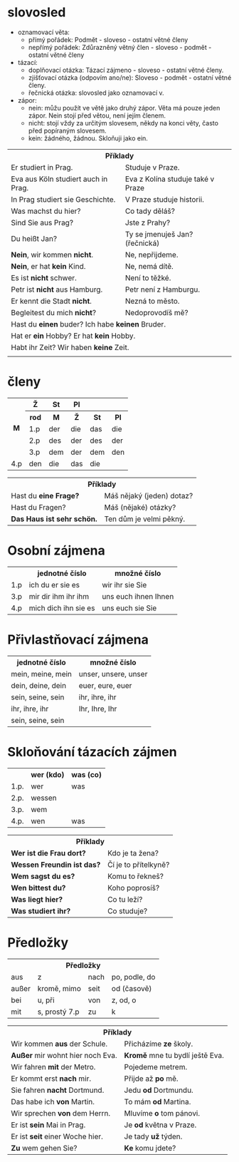 <link href="./style.css" rel="stylesheet">

# slovosled
* oznamovací věta:
  * přímý pořádek: Podmět - sloveso - ostatní větné členy
  * nepřímý pořádek: Zdůrazněný větný člen - sloveso - podmět - ostatní větné členy
* tázací:
  * doplňovací otázka: Tázací zájmeno - sloveso - ostatní větné členy.
  * zjišťovací otázka (odpovím ano/ne): Sloveso - podmět - ostatní větné členy.
  * řečnická otázka: slovosled jako oznamovací v.
* zápor:
  * nein: můžu použít ve větě jako druhý zápor. Věta má pouze jeden zápor. Nein stojí před větou, není jejím členem.
  * nicht: stojí vždy za určitým slovesem, někdy na konci věty, často před popíraným slovesem.
  * kein: žádného, žádnou. Skloňuji jako ein.

<table class="examples">
<tr><th colspan="2">Příklady</th></tr>
<tr><td class="GE">Er studiert in Prag.</td><td class="CZ">Studuje v Praze.</td></tr>
<tr><td class="GE">Eva aus Köln studiert auch in Prag.</td><td class="CZ">Eva z Kolína studuje také v Praze</td></tr>
<tr><td class="GE">In Prag studiert sie Geschichte.</td><td class="CZ">V Praze studuje historii.</td></tr>
<tr><td class="GE">Was machst du hier?</td><td class="CZ">Co tady děláš?</td></tr>
<tr><td class="GE">Sind Sie aus Prag?</td><td class="CZ">Jste z Prahy?</td></tr>
<tr><td class="GE">Du heißt Jan?</td><td class="CZ">Ty se jmenuješ Jan? (řečnická)</td></tr>
<tr><td class="GE"><b>Nein</b>, wir kommen <b>nicht</b>.</td><td class="CZ">Ne, nepřijdeme.</td></tr>
<tr><td class="GE"><b>Nein</b>, er hat <b>kein</b> Kind.</td><td class="CZ">Ne, nemá dítě.</td></tr>
<tr><td class="GE">Es ist <b>nicht</b> schwer.</td><td class="CZ">Není to těžké.</td></tr>
<tr><td class="GE">Petr ist <b>nicht</b> aus Hamburg.</td><td class="CZ">Petr není z Hamburgu.</td></tr>
<tr><td class="GE">Er kennt die Stadt <b>nicht</b>.</td><td class="CZ">Nezná to město.</td></tr>
<tr><td class="GE">Begleitest du mich <b>nicht</b>?</td><td class="CZ">Nedoprovodíš mě?</td></tr>
<tr><td class="GE" colspan=2>Hast du <b>einen</b> buder? Ich habe <b>keinen</b> Bruder.</td></tr>
<tr><td class="GE" colspan=2>Hat er <b>ein</b> Hobby? Er hat <b>kein</b> Hobby.</td></tr>
<tr><td class="GE" colspan=2>Habt ihr Zeit? Wir haben <b>keine</b> Zeit.</td></tr>
<tr><td class="GE"></td><td class="CZ"></td></tr>
</table>
 
# členy

<table> 
    <tr><th rowspan=5>M</th><th colspan=1> Ž </th><th colspan=1> St </th><th colspan=1> Pl </th></tr>
    <tr><th colspan=1>rod</th><th rowspan=1>M</th><th colspan=1> Ž </th><th colspan=1> St </th><th colspan=1> Pl </th></tr>
    <tr><td>1.p</td><td>der</td><td>die</td><td>das</td><td>die</td></tr>
    <tr><td>2.p</td><td>des</td><td>der</td><td>des</td><td>der</td></tr>
    <tr><td>3.p</td><td>dem</td><td>der</td><td>dem</td><td>den</td></tr>
    <tr><td>4.p</td><td>den</td><td>die</td><td>das</td><td>die</td></tr>
</table>

<table class="examples">
<tr><th colspan="2">Příklady</th></tr>
<tr><td class="GE">Hast du <b>eine<b> Frage?</td><td class="CZ">Máš nějaký (jeden) dotaz?</td></tr>
<tr><td class="GE">Hast du Fragen?</td><td class="CZ">Máš (nějaké) otázky?</td></tr>
<tr><td class="GE"><b>Das<b> Haus ist sehr schön.</td><td class="CZ">Ten dům je velmi pěkný.</td></tr>
</table>

# Osobní zájmena

<table> 
    <tr><th ></th><th colspan=1>jednotné číslo</th> <th colspan=1>množné číslo</th></tr>
    <tr>
        <td class="hVertical">1.p</td><td class="word">ich du er sie es</td>  <td class="word">wir ihr sie Sie</td>
    </tr>
    <tr>
        <td class="hVertical">3.p</td><td class="word">mir dir ihm ihr ihm</td>  <td class="word">uns euch ihnen Ihnen</td>
    </tr>
    <tr>
        <td class="hVertical">4.p</td><td class="word">mich dich ihn sie es</td>  <td class="word">uns euch sie Sie</td>
    </tr>
</table>

# Přivlastňovací zájmena

<table> 
    <tr><th colspan=1>jednotné číslo</th> <th colspan=1>množné číslo</th></tr>
    <tr> <td class="word">mein, meine, mein</td>  <td class="word">unser, unsere, unser</td> </tr>
    <tr> <td class="word">dein, deine, dein</td>  <td class="word">euer, eure, euer</td> </tr>
    <tr> <td class="word">sein, seine, sein</td>  <td class="word">ihr, ihre, ihr</td> </tr>
    <tr> <td class="word">ihr, ihre, ihr</td>  <td class="word">Ihr, Ihre, Ihr</td> </tr>
    <tr> <td class="word">sein, seine, sein</td>  <td class="word"></td> </tr>
</table>

# Skloňování tázacích zájmen

<table> 
    <tr><th></th><th colspan=1>wer (kdo)</th> <th colspan=1>was (co)</th></tr>
    <tr> <td>1.p.</td><td class="word">wer</td><td class="word">was</td> </tr>
    <tr> <td>2.p.</td><td class="word">wessen</td><td class="word"></td> </tr>
    <tr> <td>3.p.</td><td class="word">wem</td><td class="word"></td> </tr>
    <tr> <td>4.p.</td><td class="word">wen</td><td class="word">was</td> </tr>
</table>

<table class="examples">
<tr><th colspan="2">Příklady</th></tr>
<tr><td class="GE"><b>Wer<b> ist die Frau dort?</td><td class="CZ">Kdo je ta žena?</td></tr>
<tr><td class="GE"><b>Wessen<b> Freundin ist das?</td><td class="CZ">Čí je to přítelkyně?</td></tr>
<tr><td class="GE"><b>Wem<b> sagst du es?</td><td class="CZ">Komu to řekneš?</td></tr>
<tr><td class="GE"><b>Wen<b> bittest du?</td><td class="CZ">Koho poprosíš?</td></tr>
<tr><td class="GE"><b>Was<b> liegt hier?</td><td class="CZ">Co tu leží?</td></tr>
<tr><td class="GE"><b>Was<b> studiert ihr?</td><td class="CZ">Co studuje?</td></tr>
</table>

# Předložky
<table> 
    <tr><th colspan=4>Předložky</th></tr>
    <tr>  <td class="word">aus</td> <td>z</td>  <td class="word">nach</td> <td>po, podle, do</td> </tr>
    <tr>  <td class="word">außer</td> <td>kromě, mimo</td>  <td class="word">seit</td> <td>od (časově)</td> </tr>
    <tr>  <td class="word">bei</td> <td>u, při</td>  <td class="word">von</td> <td>z, od, o</td> </tr>
    <tr>  <td class="word">mit</td> <td>s, prostý 7.p</td>  <td class="word">zu</td> <td>k</td> </tr>
</table>

<table class="examples">
<tr><th colspan="2">Příklady</th></tr>
<tr><td class="GE">Wir kommen <b>aus</b> der Schule.</td><td class="CZ">Přicházíme <b>ze</b> školy.</td></tr>
<tr><td class="GE"><b>Außer</b> mir wohnt hier noch Eva.</td><td class="CZ"><b>Kromě</b> mne tu bydlí ještě Eva.</td></tr>
<tr><td class="GE">Wir fahren <b>mit</b> der Metro.</td><td class="CZ">Pojedeme metrem.</td></tr>
<tr><td class="GE">Er kommt erst <b>nach</b> mir.</td><td class="CZ">Přijde až <b>po</b> mě.</td></tr>
<tr><td class="GE">Sie fahren <b>nacht</b> Dortmund.</td><td class="CZ">Jedu <b>od</b> Dortmundu.</td></tr>
<tr><td class="GE">Das habe ich <b>von</b> Martin.</td><td class="CZ">To mám <b>od</b> Martina.</td></tr>
<tr><td class="GE">Wir sprechen <b>von</b> dem Herrn.</td><td class="CZ">Mluvíme <b>o</b> tom pánovi.</td></tr>
<tr><td class="GE">Er ist <b>sein</b> Mai in Prag.</td><td class="CZ">Je <b>od</b> května v Praze.</td></tr>
<tr><td class="GE">Er ist<b> seit</b> einer Woche hier.</td><td class="CZ">Je tady <b>už</b> týden.</td></tr>
<tr><td class="GE"><b>Zu</b> wem gehen Sie?</td><td class="CZ"><b>Ke</b> komu jdete?</td></tr>
</table>